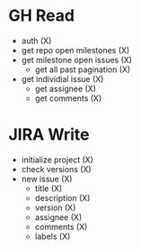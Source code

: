 
# GH Read

- auth (X)
- get repo open milestones (X)
- get milestone open issues (X)
  - get all past pagination (X)
- get individial issue (X)
  - get assignee (X)
  - get comments (X)


# JIRA Write

- initialize project (X)
- check versions (X)
- new issue (X)
  - title (X)
  - description (X)
  - version (X)
  - assignee (X)
  - comments (X)
  - labels (X)
